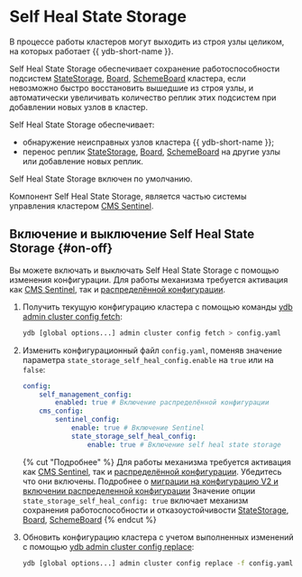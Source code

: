 # Self Heal State Storage

В процессе работы кластеров могут выходить из строя узлы целиком, на которых работает {{ ydb-short-name }}.

Self Heal State Storage обеспечивает сохранение работоспособности подсистем [StateStorage](../../concepts/glossary.md#state-storage), [Board](../../concepts/glossary.md#board), [SchemeBoard](../../concepts/glossary.md#scheme-board) кластера, если невозможно быстро восстановить вышедшие из строя узлы, и автоматически увеличивать количество реплик этих подсистем при добавлении новых узлов в кластер.

Self Heal State Storage обеспечивает:

* обнаружение неисправных узлов кластера {{ ydb-short-name }};
* перенос реплик [StateStorage](../../concepts/glossary.md#state-storage), [Board](../../concepts/glossary.md#board), [SchemeBoard](../../concepts/glossary.md#scheme-board) на другие узлы или добавление новых реплик.

Self Heal State Storage  включен по умолчанию.

Компонент Self Heal State Storage, является частью системы управления кластером [CMS Sentinel](../../concepts/glossary.md#cms).

## Включение и выключение Self Heal State Storage {#on-off}

Вы можете включать и выключать Self Heal State Storage с помощью изменения конфигурации.
Для работы механизма требуется активация как [CMS Sentinel](../../concepts/glossary.md#cms), так и [распределённой конфигурации](../../concepts/glossary.md#distributed-configuration).

1. Получить текущую конфигурацию кластера с помощью команды [ydb admin cluster config fetch](../../reference/ydb-cli/commands/configuration/cluster/fetch.md):

    ```bash
    ydb [global options...] admin cluster config fetch > config.yaml
    ```

2. Изменить конфигурационный файл `config.yaml`, поменяв значение параметра `state_storage_self_heal_config.enable` на `true` или на `false`:

    ```yaml
    config:
        self_management_config:
            enabled: true # Включение распределённой конфигурации
        cms_config:
            sentinel_config:
                enable: true # Включение Sentinel
                state_storage_self_heal_config:
                    enable: true # Включение self heal state storage
    ```

    {% cut "Подробнее" %}
    Для работы механизма требуется активация как [CMS Sentinel](../../concepts/glossary.md#cms), так и [распределённой конфигурации](../../concepts/glossary.md#distributed-configuration). Убедитесь что они включены.
    Подробнее о [миграции на конфигурацию V2 и включении распределенной конфигурации](../../devops/configuration-management/migration/migration-to-v2.md)
    Значение опции `state_storage_self_heal_config: true` включает механизм сохранения работоспособности и отказоустойчивости [StateStorage](../../concepts/glossary.md#state-storage), [Board](../../concepts/glossary.md#board), [SchemeBoard](../../concepts/glossary.md#scheme-board)
    {% endcut %}

3. Обновить конфигурацию кластера с учетом выполненных изменений с помощью [ydb admin cluster config replace](../../reference/ydb-cli/commands/configuration/cluster/replace.md):

    ```bash
    ydb [global options...] admin cluster config replace -f config.yaml
    ```
